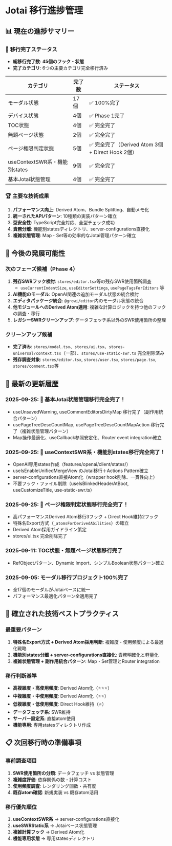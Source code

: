 # Jotai 移行進捗管理

## 📊 現在の進捗サマリー

### 🎯 **移行完了ステータス**
- **総移行完了数**: **45個のフック・状態**
- **完了カテゴリ**: 6つの主要カテゴリ完全移行済み

| カテゴリ | 完了数 | ステータス |
|---------|--------|-----------|
| モーダル状態 | 17個 | ✅ 100%完了 |
| デバイス状態 | 4個 | ✅ Phase 1完了 |
| TOC状態 | 4個 | ✅ 完全完了 |
| 無題ページ状態 | 2個 | ✅ 完全完了 |
| ページ権限判定状態 | 5個 | ✅ 完全完了（Derived Atom 3個 + Direct Hook 2個） |
| useContextSWR系・機能別states | 9個 | ✅ 完全完了 |
| 基本Jotai状態管理 | 4個 | ✅ 完全完了 |

### 🏆 **主要な技術成果**
1. **パフォーマンス向上**: Derived Atom、Bundle Splitting、自動メモ化
2. **統一されたAPIパターン**: 10種類の実装パターン確立
3. **型安全性**: TypeScript完全対応、全型チェック成功
4. **責務分離**: 機能別statesディレクトリ、server-configurations直接化
5. **複雑状態管理**: Map・Set等の効率的なJotai管理パターン確立

## 🔮 今後の発展可能性

### 次のフェーズ候補（Phase 4）
1. **残存SWRフック検討**: `stores/editor.tsx`等の残存SWR使用箇所調査
   - `useCurrentIndentSize`, `useEditorSettings`, `usePageTagsForEditors` 等
2. **AI機能のモーダル**: OpenAI関連の追加モーダル状態の統合検討
3. **エディタパッケージ統合**: `@growi/editor`内のモーダル状態の統合
4. **他モジュールへのDerived Atom適用**: 複雑な計算ロジックを持つ他のフックの調査・移行
5. **レガシーSWRクリーンアップ**: データフェッチ系以外のSWR使用箇所の整理

### クリーンアップ候補
- **完了済み**: `stores/modal.tsx`、`stores/ui.tsx`、`stores-universal/context.tsx`（一部）、`stores/use-static-swr.ts` 完全削除済み
- **残存調査対象**: `stores/editor.tsx`, `stores/user.tsx`, `stores/page.tsx`, `stores/comment.tsx`等

## 🔄 最新の更新履歴

### 2025-09-25: 🎉 **基本Jotai状態管理移行完全完了！**
- useUnsavedWarning, useCommentEditorsDirtyMap 移行完了（副作用統合パターン）
- usePageTreeDescCountMap, usePageTreeDescCountMapAction 移行完了（複雑状態管理パターン）
- Map操作最適化、useCallback参照安定化、Router event integration確立

### 2025-09-25: 🎉 **useContextSWR系・機能別states移行完全完了！**
- OpenAI専用states作成（features/openai/client/states/）
- useIsEnableUnifiedMergeView のJotai移行＋Actions Pattern確立
- server-configurations直接Atom化（wrapper hook削除、一貫性向上）
- 不要フック・ファイル削除（useIsBlinkedHeaderAtBoot, useCustomizeTitle, use-static-swr.ts）

### 2025-09-25: 🎉 **ページ権限判定状態移行完全完了！**
- 高パフォーマンスDerived Atom移行3フック + Direct Hook維持2フック
- 特殊名Export方式（`_atomsForDerivedAbilities`）の確立
- Derived Atom採用ガイドライン策定
- stores/ui.tsx 完全削除完了

### 2025-09-11: **TOC状態・無題ページ状態移行完了**
- RefObjectパターン、Dynamic Import、シンプルBoolean状態パターン確立

### 2025-09-05: **モーダル移行プロジェクト100%完了**
- 全17個のモーダルがJotaiベースに統一
- パフォーマンス最適化パターン全適用完了

## 🎯 確立された技術ベストプラクティス

### 最重要パターン
1. **特殊名Export方式 + Derived Atom採用判断**: 複雑度・使用頻度による最適化戦略
2. **機能別states分離 + server-configurations直接化**: 責務明確化と軽量化
3. **複雑状態管理 + 副作用統合パターン**: Map・Set管理とRouter integration

### 移行判断基準
- **高複雑度・高使用頻度**: Derived Atom化（⭐⭐⭐）
- **中複雑度・中使用頻度**: Derived Atom化（⭐⭐）
- **低複雑度・低使用頻度**: Direct Hook維持（⭐）
- **データフェッチ系**: SWR維持
- **サーバー設定系**: 直接atom使用
- **機能専用**: 専用statesディレクトリ作成

## 📋 次回移行時の準備事項

### 事前調査項目
1. **SWR使用箇所の分類**: データフェッチ vs 状態管理
2. **複雑度評価**: 依存関係の数・計算コスト
3. **使用頻度調査**: レンダリング回数・共有度
4. **既存atom確認**: 新規実装 vs 既存atom活用

### 移行優先順位
1. **useContextSWR系** → server-configurations直接化
2. **useSWRStatic系** → Jotaiベース状態管理
3. **複雑計算フック** → Derived Atom化
4. **機能専用状態** → 専用statesディレクトリ
